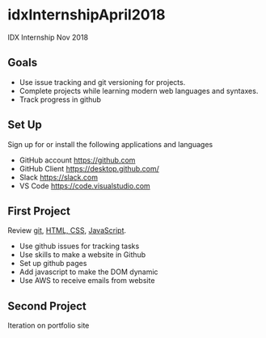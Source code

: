 # idxInternshipApril2018

IDX Internship Nov 2018

## Goals
* Use issue tracking and git versioning for projects.
* Complete projects while learning modern web languages and syntaxes.
* Track progress in github

## Set Up
Sign up for or install the following applications and languages
* GitHub account https://github.com
* GitHub Client https://desktop.github.com/
* Slack https://slack.com
* VS Code https://code.visualstudio.com


## First Project

Review [git](https://try.github.io/levels/1/challenges/1), [HTML, CSS](http://marksheet.io), [JavaScript](http://www.learn-js.org/).
* Use github issues for tracking tasks
* Use skills to make a website in Github
* Set up github pages
* Add javascript to make the DOM dynamic 
* Use AWS to receive emails from website

## Second Project
Iteration on portfolio site
